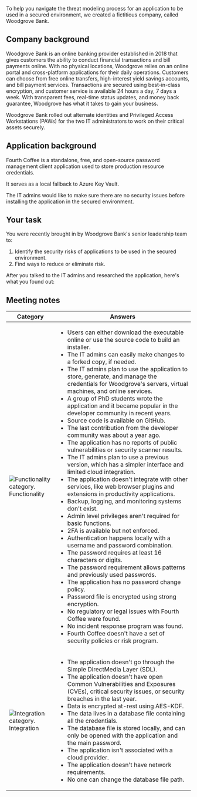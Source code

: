 To help you navigate the threat modeling process for an application to be used in a secured environment, we created a fictitious company, called Woodgrove Bank.

## Company background

Woodgrove Bank is an online banking provider established in 2018 that gives customers the ability to conduct financial transactions and bill payments online. With no physical locations, Woodgrove relies on an online portal and cross-platform applications for their daily operations. Customers can choose from free online transfers, high-interest yield savings accounts, and bill payment services. Transactions are secured using best-in-class encryption, and customer service is available 24 hours a day, 7 days a week. With transparent fees, real-time status updates, and money back guarantee, Woodgrove has what it takes to gain your business.

Woodgrove Bank rolled out alternate identities and Privileged Access Workstations (PAWs) for the two IT administrators to work on their critical assets securely.

## Application background

Fourth Coffee is a standalone, free, and open-source password management client application used to store production resource credentials.

It serves as a local fallback to Azure Key Vault.

The IT admins would like to make sure there are no security issues before installing the application in the secured environment.

## Your task

You were recently brought in by Woodgrove Bank's senior leadership team to:

1. Identify the security risks of applications to be used in the secured environment.
2. Find ways to reduce or eliminate risk.

After you talked to the IT admins and researched the application, here's what you found out:

## Meeting notes

|Category|Answers|
|--------|-------|
|![Functionality category.](../media/supporting-icons/functionality-small.png)</br>Functionality|<ul><li>Users can either download the executable online or use the source code to build an installer.</li><li>The IT admins can easily make changes to a forked copy, if needed.</li><li>The IT admins plan to use the application to store, generate, and manage the credentials for Woodgrove's servers, virtual machines, and online services.</li><li>A group of PhD students wrote the application and it became popular in the developer community in recent years.</li><li>Source code is available on GitHub.</li><li>The last contribution from the developer community was about a year ago.</li><li>The application has no reports of public vulnerabilities or security scanner results.</li><li>The IT admins plan to use a previous version, which has a simpler interface and limited cloud integration.</li><li>The application doesn't integrate with other services, like web browser plugins and extensions in productivity applications.</li><li>Backup, logging, and monitoring systems don't exist.</li><li>Admin level privileges aren't required for basic functions.</li><li>2FA is available but not enforced.</li><li>Authentication happens locally with a username and password combination.</li><li>The password requires at least 16 characters or digits.</li><li>The password requirement allows patterns and previously used passwords.</li><li>The application has no password change policy.</li><li>Password file is encrypted using strong encryption.</li><li>No regulatory or legal issues with Fourth Coffee were found.</li><li>No incident response program was found.</li><li>Fourth Coffee doesn't have a set of security policies or risk program.</li>|
|![Integration category.](../media/supporting-icons/integration-small.png)</br>Integration|<ul><li>The application doesn't go through the Simple DirectMedia Layer (SDL).</li><li>The application doesn't have open Common Vulnerabilities and Exposures (CVEs), critical security issues, or security breaches in the last year.</li><li>Data is encrypted at-rest using AES-KDF.</li><li>The data lives in a database file containing all the credentials.</li><li>The database file is stored locally, and can only be opened with the application and the main password.</li><li>The application isn't associated with a cloud provider.</li><li>The application doesn't have network requirements.</li><li>No one can change the database file path.</li></ul>|